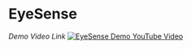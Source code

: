 # EyeSense
*Demo Video Link*
[![EyeSense Demo YouTube Video](https://img.youtube.com/vi/ZuaWhez50MU/1.jpg)](https://youtu.be/ZuaWhez50MU)
